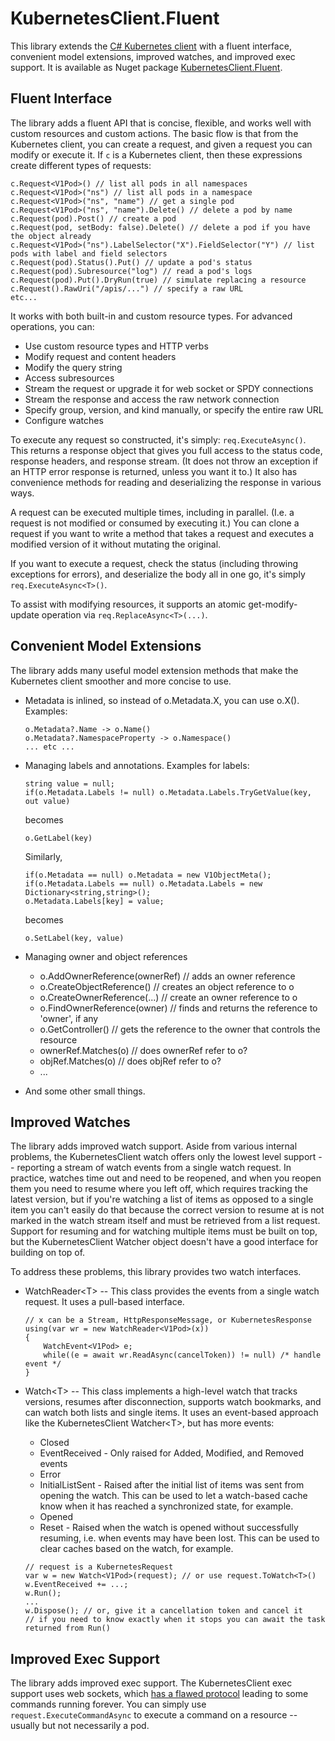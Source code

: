 # KubernetesClient.Fluent
This library extends the [C# Kubernetes client](https://github.com/kubernetes-client/csharp) with a fluent interface, convenient model
extensions, improved watches, and improved exec support. It is available as Nuget package
[KubernetesClient.Fluent](https://www.nuget.org/packages/KubernetesClient.Fluent/).

## Fluent Interface
The library adds a fluent API that is concise, flexible, and works well with custom resources and custom actions. The basic flow is that
from the Kubernetes client, you can create a request, and given a request you can modify or execute it. If `c` is a Kubernetes client,
then these expressions create different types of requests:

    c.Request<V1Pod>() // list all pods in all namespaces
    c.Request<V1Pod>("ns") // list all pods in a namespace
    c.Request<V1Pod>("ns", "name") // get a single pod
    c.Request<V1Pod>("ns", "name").Delete() // delete a pod by name
    c.Request(pod).Post() // create a pod
    c.Request(pod, setBody: false).Delete() // delete a pod if you have the object already
    c.Request<V1Pod>("ns").LabelSelector("X").FieldSelector("Y") // list pods with label and field selectors
    c.Request(pod).Status().Put() // update a pod's status
    c.Request(pod).Subresource("log") // read a pod's logs
    c.Request(pod).Put().DryRun(true) // simulate replacing a resource
    c.Request().RawUri("/apis/...") // specify a raw URL
    etc...

It works with both built-in and custom resource types. For advanced operations, you can:

* Use custom resource types and HTTP verbs
* Modify request and content headers
* Modify the query string
* Access subresources
* Stream the request or upgrade it for web socket or SPDY connections
* Stream the response and access the raw network connection
* Specify group, version, and kind manually, or specify the entire raw URL
* Configure watches

To execute any request so constructed, it's simply: `req.ExecuteAsync()`. This returns a response object that gives you full access to the
status code, response headers, and response stream. (It does not throw an exception if an HTTP error response is returned, unless you want
it to.) It also has convenience methods for reading and deserializing the response in various ways.

A request can be executed multiple times, including in parallel. (I.e. a request is not modified or consumed by executing it.) You can
clone a request if you want to write a method that takes a request and executes a modified version of it without mutating the original.

If you want to execute a request, check the status (including throwing exceptions for errors), and deserialize the body all in one go,
it's simply `req.ExecuteAsync<T>()`.

To assist with modifying resources, it supports an atomic get-modify-update operation via `req.ReplaceAsync<T>(...)`.

## Convenient Model Extensions
The library adds many useful model extension methods that make the Kubernetes client smoother and more concise to use.

* Metadata is inlined, so instead of o.Metadata.X, you can use o.X(). Examples:

      o.Metadata?.Name -> o.Name()
      o.Metadata?.NamespaceProperty -> o.Namespace()
      ... etc ...

* Managing labels and annotations. Examples for labels:

      string value = null;
      if(o.Metadata.Labels != null) o.Metadata.Labels.TryGetValue(key, out value)
  
  becomes
  
      o.GetLabel(key)
  
  Similarly,

      if(o.Metadata == null) o.Metadata = new V1ObjectMeta();
      if(o.Metadata.Labels == null) o.Metadata.Labels = new Dictionary<string,string>();
      o.Metadata.Labels[key] = value;
  
  becomes
  
      o.SetLabel(key, value)

* Managing owner and object references
  * o.AddOwnerReference(ownerRef) // adds an owner reference
  * o.CreateObjectReference() // creates an object reference to o
  * o.CreateOwnerReference(...) // create an owner reference to o
  * o.FindOwnerReference(owner) // finds and returns the reference to 'owner', if any
  * o.GetController() // gets the reference to the owner that controls the resource
  * ownerRef.Matches(o) // does ownerRef refer to o?
  * objRef.Matches(o) // does objRef refer to o?
  * ...
* And some other small things.

## Improved Watches
The library adds improved watch support. Aside from various internal problems, the KubernetesClient watch offers only the lowest level
support -- reporting a stream of watch events from a single watch request. In practice, watches time out and need to be reopened, and
when you reopen them you need to resume where you left off, which requires tracking the latest version, but if you're watching a list
of items as opposed to a single item you can't easily do that because the correct version to resume at is not marked in the watch
stream itself and must be retrieved from a list request. Support for resuming and for watching multiple items must be built on top, but
the KubernetesClient Watcher object doesn't have a good interface for building on top of.

To address these problems, this library provides two watch interfaces.

* WatchReader\<T\> -- This class provides the events from a single watch request. It uses a pull-based interface.
      
      // x can be a Stream, HttpResponseMessage, or KubernetesResponse
      using(var wr = new WatchReader<V1Pod>(x))
      {
          WatchEvent<V1Pod> e;
          while((e = await wr.ReadAsync(cancelToken)) != null) /* handle event */
      }
      
* Watch\<T\> -- This class implements a high-level watch that tracks versions, resumes after disconnection, supports watch bookmarks, and
  can watch both lists and single items. It uses an event-based approach like the KubernetesClient Watcher\<T\>, but has more events:
  * Closed
  * EventReceived - Only raised for Added, Modified, and Removed events
  * Error
  * InitialListSent - Raised after the initial list of items was sent from opening the watch. This can be used to let a watch-based cache
    know when it has reached a synchronized state, for example.
  * Opened
  * Reset - Raised when the watch is opened without successfully resuming, i.e. when events may have been lost. This can be used to clear
    caches based on the watch, for example.
  
  ````    
  // request is a KubernetesRequest
  var w = new Watch<V1Pod>(request); // or use request.ToWatch<T>()
  w.EventReceived += ...;
  w.Run();
  ...
  w.Dispose(); // or, give it a cancellation token and cancel it
  // if you need to know exactly when it stops you can await the task returned from Run()
  ````

## Improved Exec Support
The library adds improved exec support. The KubernetesClient exec support uses web sockets, which
[has a flawed protocol](https://github.com/kubernetes/kubernetes/issues/89899) leading to some commands running forever.
You can simply use `request.ExecuteCommandAsync` to execute a command on a resource -- usually but not necessarily a pod.
